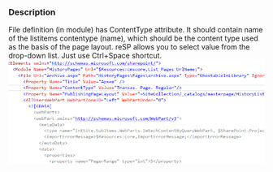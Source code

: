 ﻿---
Title: File ContentType tag
FileName: FileContentType.html
---

### Description
File definition (in module) has ContentType attribute. It should contain name of the listitems contentype (name), which should be the content type used as the basis of the page layout.
reSP allows you to select value from the drop-down list.
Just use Ctrl+Space shortcut.
<br/>
<img src="_img/FileContentType.gif">



